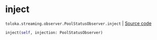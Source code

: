 # inject
`toloka.streaming.observer.PoolStatusObserver.inject` | [Source code](https://github.com/Toloka/toloka-kit/blob/v1.0.2/src/streaming/observer.py#L195)

```python
inject(self, injection: PoolStatusObserver)
```

